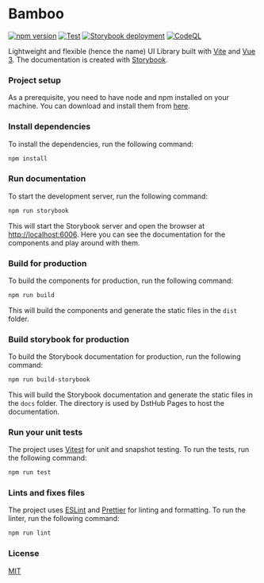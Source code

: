 # Bamboo

[![npm version](https://badge.fury.io/js/@mrksbnc%2Fbamboo.svg)](https://badge.fury.io/js/@mrksbnc%2Fbamboo)
[![Test](https://github.com/mrksbnc/bamboo/actions/workflows/test.yml/badge.svg)](https://github.com/mrksbnc/bamboo/actions/workflows/test.yml)
[![Storybook deployment](https://github.com/mrksbnc/bamboo/actions/workflows/deploy.yaml/badge.svg)](https://github.com/mrksbnc/bamboo/actions/workflows/deploy.yaml)
[![CodeQL](https://github.com/mrksbnc/bamboo/actions/workflows/codeql.yml/badge.svg)](https://github.com/mrksbnc/bamboo/actions/workflows/codeql.yml)

Lightweight and flexible (hence the name) UI Library built with [Vite](https://vitejs.dev/) and [Vue 3](https://vuejs.org/). The documentation is created with [Storybook](https://storybook.js.org/).

### Project setup

As a prerequisite, you need to have node and npm installed on your machine. You can download and install them from [here](https://nodejs.org/en/).

### Install dependencies

To install the dependencies, run the following command:

```bash
npm install
```

### Run documentation

To start the development server, run the following command:

```bash
npm run storybook
```

This will start the Storybook server and open the browser at [http://localhost:6006](http://localhost:6006).
Here you can see the documentation for the components and play around with them.

### Build for production

To build the components for production, run the following command:

```bash
npm run build
```

This will build the components and generate the static files in the `dist` folder.

### Build storybook for production

To build the Storybook documentation for production, run the following command:

```bash
npm run build-storybook
```

This will build the Storybook documentation and generate the static files in the `docs` folder.
The directory is used by DstHub Pages to host the documentation.

### Run your unit tests

The project uses [Vitest](https://vitest.dev) for unit and snapshot testing. To run the tests, run the following command:

```bash
npm run test
```

### Lints and fixes files

The project uses [ESLint](https://eslint.org/) and [Prettier](https://prettier.io/) for linting and formatting. To run the linter, run the following command:

```bash
npm run lint
```

### License

[MIT](LICENSE)
